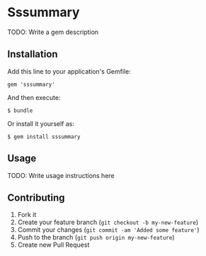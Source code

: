 # Sssummary

TODO: Write a gem description

## Installation

Add this line to your application's Gemfile:

    gem 'sssummary'

And then execute:

    $ bundle

Or install it yourself as:

    $ gem install sssummary

## Usage

TODO: Write usage instructions here

## Contributing

1. Fork it
2. Create your feature branch (`git checkout -b my-new-feature`)
3. Commit your changes (`git commit -am 'Added some feature'`)
4. Push to the branch (`git push origin my-new-feature`)
5. Create new Pull Request
